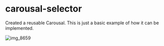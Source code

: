 # carousal-selector

Created a reusable Carousal. This is just a basic example of how it can be implemented.

![img_8659](https://user-images.githubusercontent.com/38100299/52914268-45ef5a80-32be-11e9-9277-3acf903e1b4f.PNG)
